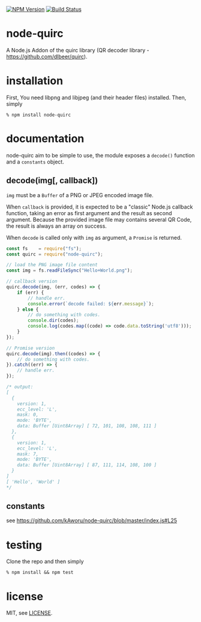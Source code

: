 [![NPM Version](https://img.shields.io/npm/v/node-quirc.svg)](https://npmjs.org/package/node-quirc)
[![Build Status](https://travis-ci.org/kAworu/node-quirc.svg?branch=master)](https://travis-ci.org/kAworu/node-quirc)

# node-quirc
A Node.js Addon of the quirc library (QR decoder library - https://github.com/dlbeer/quirc).

# installation
First, You need libpng and libjpeg (and their header files) installed. Then, simply
```
% npm install node-quirc
```

# documentation
node-quirc aim to be simple to use, the module exposes a `decode()` function
and a `constants` object.


## decode(img[, callback])
`img` must be a `Buffer` of a PNG or JPEG encoded image file.

When `callback` is provided, it is expected to be a "classic" Node.js callback
function, taking an error as first argument and the result as second argument.
Because the provided image file may contains several QR Code, the result is
always an array on success.

When `decode` is called only with `img` as argument, a `Promise` is returned.

```javascript
const fs    = require("fs");
const quirc = require("node-quirc");

// load the PNG image file content
const img = fs.readFileSync("Hello+World.png");

// callback version
quirc.decode(img, (err, codes) => {
    if (err) {
        // handle err.
        console.error(`decode failed: ${err.message}`);
    } else {
        // do something with codes.
        console.dir(codes);
        console.log(codes.map((code) => code.data.toString('utf8')));
    }
});

// Promise version
quirc.decode(img).then((codes) => {
    // do something with codes.
}).catch((err) => {
    // handle err.
});

/* output:
[
  {
    version: 1,
    ecc_level: 'L',
    mask: 0,
    mode: 'BYTE',
    data: Buffer [Uint8Array] [ 72, 101, 108, 108, 111 ]
  },
  {
    version: 1,
    ecc_level: 'L',
    mask: 7,
    mode: 'BYTE',
    data: Buffer [Uint8Array] [ 87, 111, 114, 108, 100 ]
  }
]
[ 'Hello', 'World' ]
*/
```

## constants
see https://github.com/kAworu/node-quirc/blob/master/index.js#L25


# testing
Clone the repo and then simply
```
% npm install && npm test
```

# license
MIT, see [LICENSE](./LICENSE).
